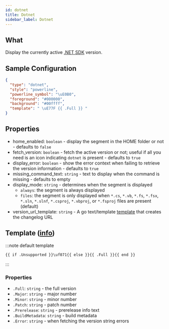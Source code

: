 ```yaml
---
id: dotnet
title: Dotnet
sidebar_label: Dotnet
---
```


## What

Display the currently active [.NET SDK][net-sdk-docs] version.

## Sample Configuration

```json
{
  "type": "dotnet",
  "style": "powerline",
  "powerline_symbol": "\uE0B0",
  "foreground": "#000000",
  "background": "#00ffff",
  "template": " \uE77F {{ .Full }} "
}
```

## Properties

- home_enabled: `boolean` - display the segment in the HOME folder or not - defaults to `false`
- fetch_version: `boolean` - fetch the active version or not; useful if all you need is an icon indicating `dotnet`
  is present - defaults to `true`
- display_error: `boolean` - show the error context when failing to retrieve the version information - defaults to `true`
- missing_command_text: `string` - text to display when the command is missing - defaults to empty
- display_mode: `string` - determines when the segment is displayed
  - `always`: the segment is always displayed
  - `files`: the segment is only displayed when `*.cs`, `*.vb`, `*.fs`, `*.fsx`, `*.sln`, `*.slnf`, `*.csproj`, `*.vbproj`,
  or `*.fsproj` files are present (default)
- version_url_template: `string` - A go text/template [template][templates] that creates the changelog URL

## Template ([info][templates])

:::note default template

``` template
{{ if .Unsupported }}\uf071{{ else }}{{ .Full }}{{ end }}
```

:::

### Properties

- `.Full`: `string` - the full version
- `.Major`: `string` - major number
- `.Minor`: `string` - minor number
- `.Patch`: `string` - patch number
- `.Prerelease`: `string` - prerelease info text
- `.BuildMetadata`: `string` - build metadata
- `.Error`: `string` - when fetching the version string errors

[templates]: /docs/configuration/templates
[net-sdk-docs]: https://docs.microsoft.com/en-us/dotnet/core/tools
